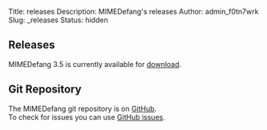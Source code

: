 Title: releases
Description: MIMEDefang's releases
Author: admin_f0tn7wrk
Slug: _releases
Status: hidden

## Releases

MIMEDefang 3.5 is currently available for [download](https://mimedefang.org/download).

## Git Repository

The MIMEDefang git repository is on [GitHub](https://github.com/The-McGrail-Foundation/MIMEDefang).   
To check for issues you can use [GitHub issues](https://github.com/The-McGrail-Foundation/MIMEDefang/issues).

